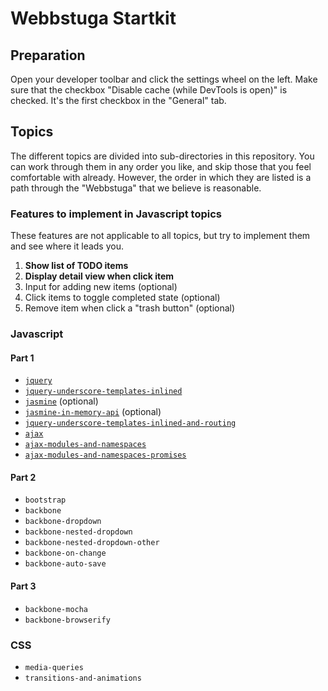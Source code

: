 # Webbstuga Startkit

## Preparation

Open your developer toolbar and click the settings wheel on the left. Make sure that the checkbox "Disable cache (while DevTools is open)" is checked. It's the first checkbox in the "General" tab.

## Topics

The different topics are divided into sub-directories in this repository. You can
work through them in any order you like, and skip those that you feel comfortable
with already. However, the order in which they are listed is a path through the
"Webbstuga" that we believe is reasonable.

### Features to implement in Javascript topics

These features are not applicable to all topics, but try to implement them
and see where it leads you.

1.  **Show list of TODO items**
2.  **Display detail view when click item**
3.  Input for adding new items (optional)
4.  Click items to toggle completed state (optional)
5.  Remove item when click a "trash button" (optional)


### Javascript

#### Part 1

*   [`jquery`](jquery)
*   [`jquery-underscore-templates-inlined`](jquery-underscore-templates-inlined)
*   [`jasmine`](jasmine) (optional)
*   [`jasmine-in-memory-api`](jasmine) (optional)
*   [`jquery-underscore-templates-inlined-and-routing`](jasmine)
*   [`ajax`](ajax)
*   [`ajax-modules-and-namespaces`](ajax-modules-and-namespaces)
*   [`ajax-modules-and-namespaces-promises`](ajax-modules-and-namespaces)

#### Part 2

*   `bootstrap`
*   `backbone`
*   `backbone-dropdown`
*   `backbone-nested-dropdown`
*   `backbone-nested-dropdown-other`
*   `backbone-on-change`
*   `backbone-auto-save`


#### Part 3

*   `backbone-mocha`
*   `backbone-browserify`


### CSS

*   `media-queries`
*   `transitions-and-animations`


